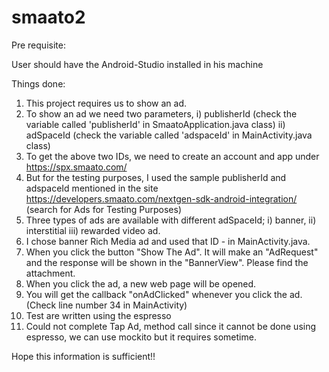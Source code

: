 # smaato2
Pre requisite:

User should have the Android-Studio installed in his machine

Things done:

1. This project requires us to show an ad.
2. To show an ad we need two parameters,
    i) publisherId (check the variable called 'publisherId' in SmaatoApplication.java class)
    ii) adSpaceId (check the variable called 'adspaceId' in MainActivity.java class)
3. To get the above two IDs, we need to create an account and app under https://spx.smaato.com/
4. But for the testing purposes, I used the sample publisherId and adspaceId mentioned in the site https://developers.smaato.com/nextgen-sdk-android-integration/ (search for Ads for Testing Purposes)
5. Three types of ads are available with different adSpaceId;
    i) banner,
   ii) interstitial
   iii) rewarded video ad.
6. I chose banner Rich Media ad and used that ID - in MainActivity.java.
7. When you click the button "Show The Ad". It will make an "AdRequest" and the response will be shown in the "BannerView". Please find the attachment.
8. When you click the ad, a new web page will be opened.
9. You will get the callback "onAdClicked" whenever you click the ad. (Check line number 34 in MainActivity)
10. Test are written using the espresso
11. Could not complete Tap Ad, method call since it cannot be done using espresso, we can use mockito but it requires sometime.

Hope this information is sufficient!!
